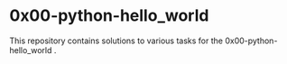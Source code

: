 # 0x00-python-hello_world

This repository contains solutions to various tasks for the 0x00-python-hello_world .